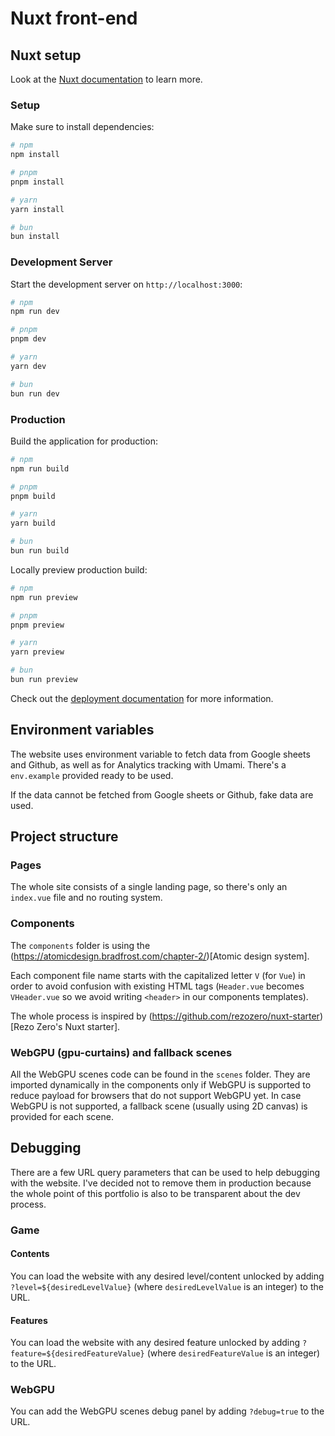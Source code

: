 # Nuxt front-end

## Nuxt setup

Look at the [Nuxt documentation](https://nuxt.com/docs/getting-started/introduction) to learn more.

### Setup

Make sure to install dependencies:

```bash
# npm
npm install

# pnpm
pnpm install

# yarn
yarn install

# bun
bun install
```

### Development Server

Start the development server on `http://localhost:3000`:

```bash
# npm
npm run dev

# pnpm
pnpm dev

# yarn
yarn dev

# bun
bun run dev
```

### Production

Build the application for production:

```bash
# npm
npm run build

# pnpm
pnpm build

# yarn
yarn build

# bun
bun run build
```

Locally preview production build:

```bash
# npm
npm run preview

# pnpm
pnpm preview

# yarn
yarn preview

# bun
bun run preview
```

Check out the [deployment documentation](https://nuxt.com/docs/getting-started/deployment) for more information.

## Environment variables

The website uses environment variable to fetch data from Google sheets and Github, as well as for Analytics tracking with Umami.
There's a `env.example` provided ready to be used.

If the data cannot be fetched from Google sheets or Github, fake data are used.

## Project structure

### Pages

The whole site consists of a single landing page, so there's only an `index.vue` file and no routing system.

### Components

The `components` folder is using the (https://atomicdesign.bradfrost.com/chapter-2/)[Atomic design system].

Each component file name starts with the capitalized letter `V` (for `Vue`) in order to avoid confusion with existing HTML tags (`Header.vue` becomes `VHeader.vue` so we avoid writing `<header>` in our components templates).

The whole process is inspired by (https://github.com/rezozero/nuxt-starter)[Rezo Zero's Nuxt starter].

### WebGPU (gpu-curtains) and fallback scenes

All the WebGPU scenes code can be found in the `scenes` folder. They are imported dynamically in the components only if WebGPU is supported to reduce payload for browsers that do not support WebGPU yet.
In case WebGPU is not supported, a fallback scene (usually using 2D canvas) is provided for each scene.

## Debugging

There are a few URL query parameters that can be used to help debugging with the website. I've decided not to remove them in production because the whole point of this portfolio is also to be transparent about the dev process.

### Game

#### Contents

You can load the website with any desired level/content unlocked by adding `?level=${desiredLevelValue}` (where `desiredLevelValue` is an integer) to the URL.

#### Features

You can load the website with any desired feature unlocked by adding `?feature=${desiredFeatureValue}` (where `desiredFeatureValue` is an integer) to the URL.

### WebGPU

You can add the WebGPU scenes debug panel by adding `?debug=true` to the URL.
